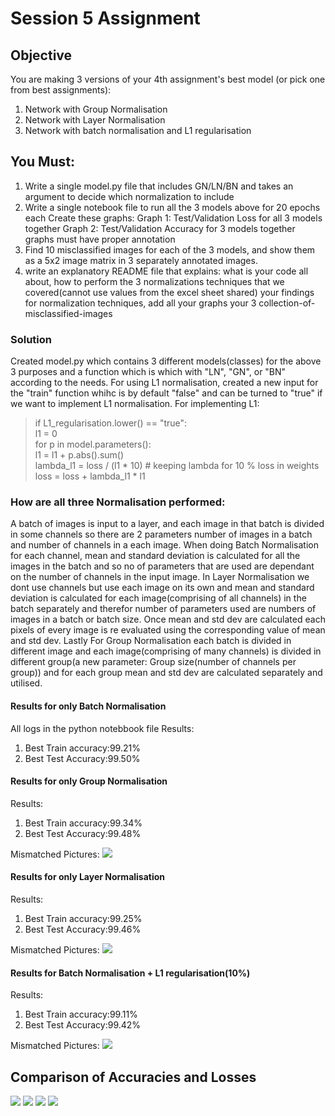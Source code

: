 # Session 5 Assignment 
## Objective 
You are making 3 versions of your 4th assignment's best model (or pick one from best assignments):
1. Network with Group Normalisation
2. Network with Layer Normalisation
3. Network with batch normalisation and L1 regularisation
## You Must:
1. Write a single model.py file that includes GN/LN/BN and takes an argument to decide which normalization to include
2. Write a single notebook file to run all the 3 models above for 20 epochs each Create these graphs: Graph 1: Test/Validation Loss for all 3 models together Graph 2: Test/Validation Accuracy for 3 models together graphs must have proper annotation
3. Find 10 misclassified images for each of the 3 models, and show them as a 5x2 image matrix in 3 separately annotated images.
4. write an explanatory README file that explains: what is your code all about, how to perform the 3 normalizations techniques that we covered(cannot use values from the excel sheet shared) your findings for normalization techniques, add all your graphs your 3 collection-of-misclassified-images


### Solution
Created model.py which contains 3 different models(classes) for the above 3 purposes and a function which is which with "LN", "GN", or "BN" according to the needs.
For using L1 normalisation, created a new input for the "train" function whihc is by default "false" and can be turned to "true" if we want to implement L1 normalisation.
For implementing L1:
>if L1_regularisation.lower() == "true":</br>
>   l1 = 0</br>
>     for p in model.parameters():</br>
>        l1 = l1 + p.abs().sum()</br>
>      lambda_l1 = loss / (l1 * 10)         # keeping lambda for 10 % loss in weights</br>
>      loss = loss + lambda_l1 * l1</br>

### How are all three Normalisation performed:
A batch of images is input to a layer, and each image in that batch is divided in some channels so there are 2 parameters number of images in a batch and number of channels
in a each image. When doing Batch Normalisation for each channel, mean and standard deviation is calculated for all the images in the batch and so no of parameters
 that are used are dependant on the number of channels in the input image. In Layer Normalisation we dont use channels but use each image on its own and mean 
 and standard deviation is calculated for each image(comprising of all channels) in the batch separately and therefor number of parameters used are numbers of images in a batch or batch size.
 Once mean and std dev are calculated each pixels of every image is re evaluated using the corresponding value of mean and std dev. Lastly For Group Normalisation
 each batch is divided in different image and each image(comprising of many channels) is divided in different group(a new parameter: Group size(number of channels per group))
 and for each group mean and std dev are calculated separately and utilised.
 
 #### Results for only Batch Normalisation
 All logs in the python notebbook file
 Results:
 1. Best Train accuracy:99.21%
 2. Best Test Accuracy:99.50%
 
 
 #### Results for only Group Normalisation
Results:
1. Best Train accuracy:99.34%
2. Best Test Accuracy:99.48%

Mismatched Pictures: <img src = "Images/GN_misclassified-20imgs.png">
 #### Results for only Layer Normalisation
Results:
1. Best Train accuracy:99.25%
2. Best Test Accuracy:99.46%  

Mismatched Pictures: <img src = "Images/LN_misclassified-20imgs.png">
   
 #### Results for Batch Normalisation + L1 regularisation(10%)
Results:
1. Best Train accuracy:99.11%
2. Best Test Accuracy:99.42%

Mismatched Pictures: <img src = "Images/BN_misclassified_img.png">

## Comparison of Accuracies and Losses 
<img src = "Images/train_loss_comparison_updated.png">
<img src = "Images/train_accuracy_comparison_updated.png">
<img src = "Images/test_loss_comparison_updated.png">
<img src = "Images/test_accuracy_comparison_updated.png">